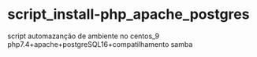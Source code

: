 # script_install-php_apache_postgres
script automazanção de ambiente no centos_9 php7.4+apache+postgreSQL16+compatilhamento samba 
